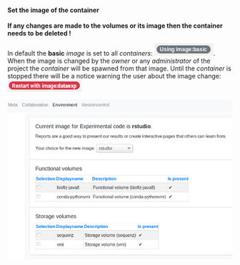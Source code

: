 #### Set the image of the container

**If any changes are made to the volumes or its image then the container needs to be deleted !**

In default the **basic** *image* is set to all *containers*: ![](/img/image-notice.png).
When the image is changed by the *owner* or any *administrator* of the project the *container* will be spawned from that image. Until the *container* is stopped there will be a notice warning the user about the image change: ![](/img/restart-notice.png)

![](/img/container-conf-image.png)

